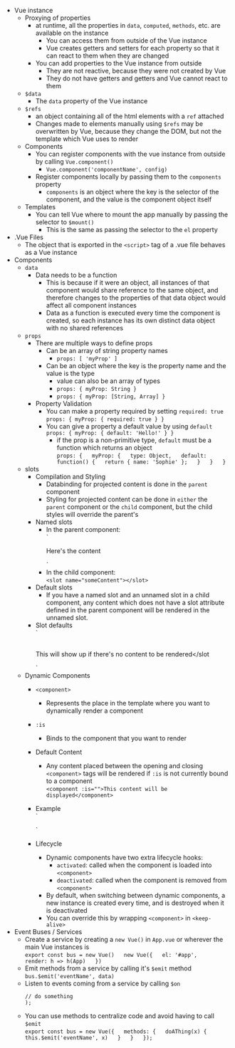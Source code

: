 - Vue instance
    - Proxying of properties
        - at runtime, all the properties in `data`, `computed`, `methods`, etc. are available on the instance
            - You can access them from outside of the Vue instance
            - Vue creates getters and setters for each property so that it can react to them when they are changed
        - You can add properties to the Vue instance from outside
            - They are not reactive, because they were not created by Vue
            - They do not have getters and getters and Vue cannot react to them
    - `$data`
        - The `data` property of the Vue instance
    - `$refs`
        - an object containing all of the html elements with a `ref` attached
        - Changes made to elements manually using `$refs` may be overwritten by Vue, because they change the DOM, but not the template which Vue uses to render
    - Components
        - You can register components with the vue instance from outside by calling `Vue.component()`
            - `Vue.component('componentName', config)`
        - Register components locally by passing them to the `components` property
            - `components` is an object where the key is the selector of the component, and the value is the component object itself
    - Templates
        - You can tell Vue where to mount the app manually by passing the selector to `$mount()`
            - This is the same as passing the selector to the `el` property
- .Vue Files
    - The object that is exported in the `<script>` tag of a .vue file behaves as a Vue instance
- Components
    - `data`
        - Data needs to be a function
            - This is because if it were an object, all instances of that component would share reference to the same object, and therefore changes to the properties of that data object would affect all component instances
            - Data as a function is executed every time the component is created, so each instance has its own distinct data object with no shared references
    - `props`
        - There are multiple ways to define props
            - Can be an array of string property names
                - `props: [ 'myProp' ]`
            - Can be an object where the key is the property name and the value is the type
                - value can also be an array of types
                - `props: { myProp: String }`
                - `props: { myProp: [String, Array] }`
        - Property Validation
            - You can make a property required by setting `required: true`  
                `props: { myProp: { required: true } }`
            - You can give a property a default value by using `default`  
                `props: { myProp: { default: 'Hello!' } }`
                - if the prop is a non-primitive type, `default` must be a function which returns an object  
                    `props: {  
                    myProp: {  
                    type: Object,  
                    default: function() {  
                    return { name: 'Sophie' };  
                    }  
                    }  
                    }`
    - slots
        - Compilation and Styling
            - Databinding for projected content is done in the `parent` component
            - Styling for projected content can be done in `either` the `parent` component or the `child` component, but the child styles will override the parent's
        - Named slots
            - In the parent component:  
                `<MyComponent>  
                <p slot="someContent">Here's the content</p>  
                </MyComponent>`
            - In the child component:  
                `<slot name="someContent"></slot>`
        - Default slots
            - If you have a named slot and an unnamed slot in a child component, any content which does not have a slot attribute defined in the parent component will be rendered in the unnamed slot.
        - Slot defaults  
            `<p>  
            <slot>This will show up if there's no content to be rendered</slot  
            </p>`
    - Dynamic Components
        - `<component>`
            - Represents the place in the template where you want to dynamically render a component
        - `:is`
            - Binds to the component that you want to render
        - Default Content
            - Any content placed between the opening and closing `<component>` tags will be rendered if `:is` is not currently bound to a component  
                `<component :is="">This content will be displayed</component>`
        - Example  
            `<template>  
            <component :is="someComponent">Default text</component>  
            </template>  
              
            <script>  
            export default {  
            components: {  
            'someComponent': SomeComponent  
            }  
            }  
            </script>`
        - Lifecycle
            - Dynamic components have two extra lifecycle hooks:
                - `activated`: called when the component is loaded into `<component>`
                - `deactivated`: called when the component is removed from `<component>`
            - By default, when switching between dynamic components, a new instance is created every time, and is destroyed when it is deactivated
            - You can override this by wrapping `<component>` in `<keep-alive>`
- Event Buses / Services
    - Create a service by creating a `new Vue()` in `App.vue` or wherever the main Vue instances is  
        `export const bus = new Vue()  
        new Vue({  
        el: '#app',  
        render: h => h(App)  
        })`
    - Emit methods from a service by calling it's `$emit` method  
        `bus.$emit('eventName', data)`
    - Listen to events coming from a service by calling `$on`  
        ```bus.$on('eventName', (data) => {  
        // do something  
        );  
        ```
    - You can use methods to centralize code and avoid having to call `$emit`  
        `export const bus = new Vue({  
        methods: {  
        doAThing(x) {  
        this.$emit('eventName', x)  
        }  
        }  
        });`